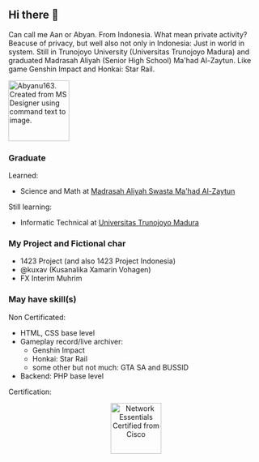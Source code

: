 ## Hi there 👋

Can call me Aan or Abyan. From Indonesia. What mean private activity? Beacuse of privacy, but well also not only in Indonesia: Just in world in system.
Still in Trunojoyo University (Universitas Trunojoyo Madura) and graduated Madrasah Aliyah (Senior High School) Ma'had Al-Zaytun.
Like game Genshin Impact and Honkai: Star Rail.

<img src="https://github.com/Abyanu163/Abyanu163/assets/127492205/4432dd86-581a-43d2-9ea9-6e5af0c29e2c" alt="Abyanu163. Created from MS Designer using command text to image." width="120px" />

### Graduate
Learned:
- Science and Math at [Madrasah Aliyah Swasta Ma'had Al-Zaytun](http://al-zaytun.sch.id)

Still learning:
- Informatic Technical at [Universitas Trunojoyo Madura](https://www.trunojoyo.ac.id)

### My Project and Fictional char
- 1423 Project (and also 1423 Project Indonesia)
- @kuxav (Kusanalika Xamarin Vohagen)
- FX Interim Muhrim

### May have skill(s)
Non Certificated:
- HTML, CSS base level
- Gameplay record/live archiver:
  - Genshin Impact
  - Honkai: Star Rail
  - some other but not much: GTA SA and BUSSID
- Backend: PHP base level

Certification: <br/>
<div align="center">
  <img src="https://github.com/Abyanu163/Abyanu163/assets/127492205/69c90e85-2a4b-4666-9026-34efc72b0a30" alt="Network Essentials Certified from Cisco" width="100px" />
</div>

<!--
**Abyanu163/Abyanu163** is a ✨ _special_ ✨ repository because its `README.md` (this file) appears on your GitHub profile.

Here are some ideas to get you started:

- 🔭 I’m currently working on ...
- 🌱 I’m currently learning ...
- 👯 I’m looking to collaborate on ...
- 🤔 I’m looking for help with ...
- 💬 Ask me about ...
- 📫 How to reach me: ...
- 😄 Pronouns: ...
- ⚡ Fun fact: ...
-->
